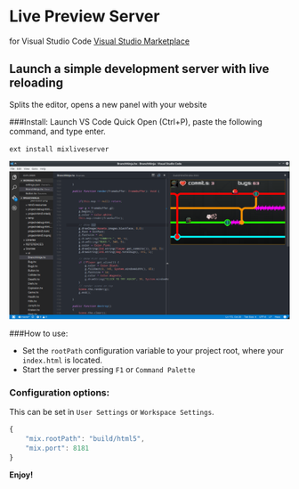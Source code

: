 # Live Preview Server
for Visual Studio Code
[Visual Studio Marketplace](https://marketplace.visualstudio.com/items?itemName=varomix.mixliveserver)
## Launch a simple development server with live reloading
Splits the editor, opens a new panel with your website

###Install:
Launch VS Code Quick Open (Ctrl+P), paste the following command, and type enter.

`ext install mixliveserver`

![preview](img/preview.png)

###How to use:

* Set the `rootPath` configuration variable to your project root, where your `index.html` is located. 
* Start the server pressing `F1` or `Command Palette`

### Configuration options:
This can be set in `User Settings` or `Workspace Settings`.

```javascript
{
    "mix.rootPath": "build/html5",
    "mix.port": 8181
}
```


**Enjoy!**
